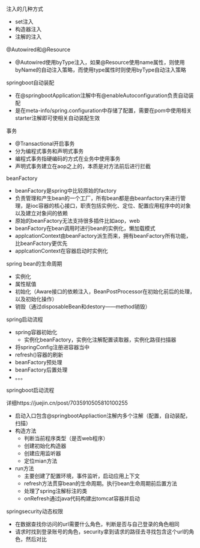 注入的几种方式
- set注入
- 构造器注入
- 注解的注入

@Autowired和@Resource
- @Autowired使用byType注入，如果@Resource使用name属性，则使用byName的自动注入策略，而使用type属性时则使用byType自动注入策略

springboot自动装配
  - 在@springbootApplication注解中有@enableAutoconfiguration负责自动装配
  - 是在meta-info/spring.configuration中存储了配置，需要在pom中使用相关starter注解即可使相关自动装配生效
  
事务
- @Transactional开启事务
- 分为编程式事务和声明式事务
- 编程式事务指硬编码的方式在业务中使用事务
- 声明式事务建立在aop之上的，本质是对方法前后进行拦截

beanFactory
- beanFactory是spring中比较原始的factory
- 负责管理和产生bean的一个工厂，所有bean都是由beanfactory来进行管理，是ioc容器的核心接口，职责包括实例化、定位、配置应用程序中的对象以及建立对象间的依赖
- 原始的beanFactory无法支持很多插件比如aop，web
- beanFactory在bean调用时进行bean的实例化，懒加载模式
- applcationContext由beanFactory派生而来，拥有beanFactory所有功能，比beanFactory更优先
- applcationContext在容器启动时实例化

spring bean的生命周期
- 实例化
- 属性赋值
- 初始化（Aware接口的依赖注入，BeanPostProcessor在初始化前后的处理，以及初始化操作）
- 销毁（通过disposableBean和destory——method销毁）

spring启动流程
- spring容器初始化
  - 实例化beanFactory，实例化注解配置读取器，实例化路径扫描器 
- 将springConfig注册进容器当中
- refresh()容器的刷新
- beanFactory预处理
- beanFactory后置处理
- 。。。

springboot启动流程

详细https://juejin.cn/post/7035910505810100255
- 启动入口包含@springbootAppliaction注解内多个注解（配置，自动装配，扫描）
- 构造方法
  - 判断当前程序类型（是否web程序）
  - 创建初始化构造器
  - 创建应用监听器
  - 定位mian方法
 - run方法
    - 主要创建了配置环境，事件监听，启动应用上下文
    - refresh方法贯穿bean的生命周期。执行bean生命周期前后置方法
    - 处理了spring注解标注的类
    - onRefresh通过java代码构建出tomcat容器并启动

springsecurity动态权限
- 在数据查找你访问的url需要什么角色，判断是否与自己登录的角色相同
- 请求时找到登录账号的角色，security拿到请求的路径去寻找包含这个url的角色，然后对比

